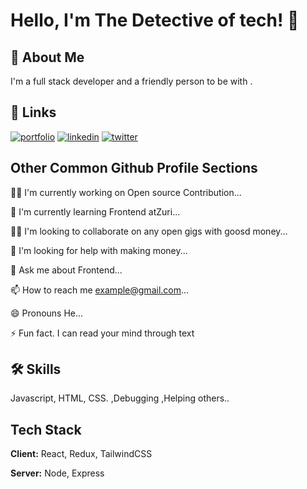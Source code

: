 
# Hello, I'm The Detective of tech! 👋


## 🚀 About Me
I'm a full stack developer and a friendly person to be with .
## 🔗 Links
[![portfolio](https://img.shields.io/badge/my_portfolio-000?style=for-the-badge&logo=ko-fi&logoColor=white)](https://katherineoelsner.com/)
[![linkedin](https://img.shields.io/badge/linkedin-0A66C2?style=for-the-badge&logo=linkedin&logoColor=white)](https://www.linkedin.com/)
[![twitter](https://img.shields.io/badge/twitter-1DA1F2?style=for-the-badge&logo=twitter&logoColor=white)](https://twitter.com/theselaw)


## Other Common Github Profile Sections
👩‍💻 I'm currently working on Open source Contribution...

🧠 I'm currently learning Frontend atZuri...

👯‍♀️ I'm looking to collaborate on any open gigs with goosd money...

🤔 I'm looking for help with making money...

💬 Ask me about Frontend...

📫 How to reach me example@gmail.com...

😄 Pronouns He...

⚡️ Fun fact. I can read your mind through text


## 🛠 Skills
Javascript, HTML, CSS. ,Debugging ,Helping others..


## Tech Stack

**Client:** React, Redux, TailwindCSS

**Server:** Node, Express

